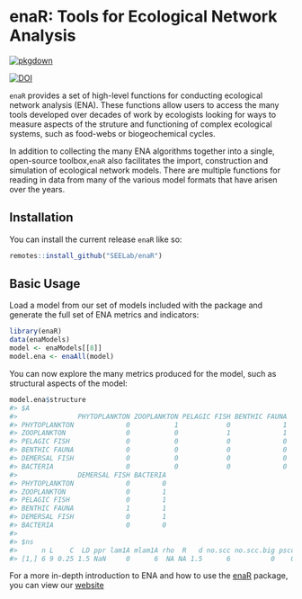 
<!-- README.md is generated from README.Rmd. Please edit that file -->

# enaR: Tools for Ecological Network Analysis

<!-- badges: start -->

[![pkgdown](https://github.com/SEELab/enaR/actions/workflows/pkgdown.yaml/badge.svg)](https://github.com/SEELab/enaR/actions/workflows/pkgdown.yaml)
<!-- badges: end -->

[![DOI](https://zenodo.org/badge/12623293.svg)](https://zenodo.org/badge/latestdoi/12623293)

`enaR` provides a set of high-level functions for conducting ecological
network analysis (ENA). These functions allow users to access the many
tools developed over decades of work by ecologists looking for ways to
measure aspects of the struture and functioning of complex ecological
systems, such as food-webs or biogeochemical cycles.

In addition to collecting the many ENA algorithms together into a
single, open-source toolbox,`enaR` also facilitates the import,
construction and simulation of ecological network models. There are
multiple functions for reading in data from many of the various model
formats that have arisen over the years.

## Installation

You can install the current release `enaR` like so:

``` r
remotes::install_github("SEELab/enaR")
```

## Basic Usage

Load a model from our set of models included with the package and
generate the full set of ENA metrics and indicators:

``` r
library(enaR)
data(enaModels)
model <- enaModels[[8]]
model.ena <- enaAll(model)
```

You can now explore the many metrics produced for the model, such as
structural aspects of the model:

``` r
model.ena$structure
#> $A
#>               PHYTOPLANKTON ZOOPLANKTON PELAGIC FISH BENTHIC FAUNA
#> PHYTOPLANKTON             0           1            0             1
#> ZOOPLANKTON               0           0            1             1
#> PELAGIC FISH              0           0            0             0
#> BENTHIC FAUNA             0           0            0             0
#> DEMERSAL FISH             0           0            0             0
#> BACTERIA                  0           0            0             0
#>               DEMERSAL FISH BACTERIA
#> PHYTOPLANKTON             0        0
#> ZOOPLANKTON               0        1
#> PELAGIC FISH              0        1
#> BENTHIC FAUNA             1        1
#> DEMERSAL FISH             0        1
#> BACTERIA                  0        0
#> 
#> $ns
#>      n L    C  LD ppr lam1A mlam1A rho  R   d no.scc no.scc.big pscc
#> [1,] 6 9 0.25 1.5 NaN     0      6  NA NA 1.5      6          0    0
```

For a more in-depth introduction to ENA and how to use the
[enaR](https://cran.r-project.org/package=enaR) package, you can view
our [website](https://seelab.github.io/enaR/)
